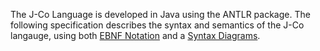 The J-Co Language is developed in Java using the ANTLR package.
The following specification describes the syntax and semantics of the J-Co langauge, using both [EBNF Notation](https://en.wikipedia.org/wiki/Extended_Backus%E2%80%93Naur_form) and a [Syntax Diagrams](https://en.wikipedia.org/wiki/Syntax_diagram). 
